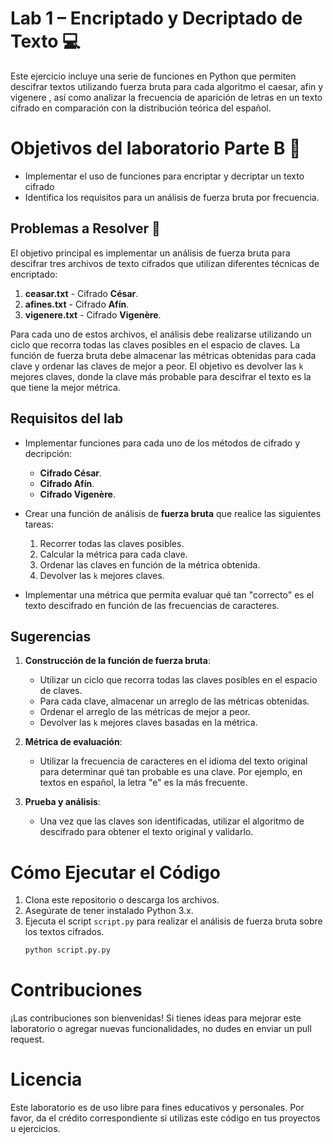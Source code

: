 # Lab 1 – Encriptado y Decriptado de Texto 💻
Este ejercicio incluye una serie de funciones en Python que permiten descifrar textos utilizando fuerza bruta para cada algoritmo el caesar, afin y vigenere , así como analizar la frecuencia de aparición de letras en un texto cifrado en comparación con la distribución teórica del español.

# Objetivos del laboratorio Parte B 📌
- Implementar el uso de funciones para encriptar y decriptar un texto cifrado
- Identifica los requisitos para un análisis de fuerza bruta por frecuencia.

## Problemas a Resolver 🧠
El objetivo principal es implementar un análisis de fuerza bruta para descifrar tres archivos de texto cifrados que utilizan diferentes técnicas de encriptado:

1. **ceasar.txt** - Cifrado **César**.
2. **afines.txt** - Cifrado **Afín**.
3. **vigenere.txt** - Cifrado **Vigenère**.

Para cada uno de estos archivos, el análisis debe realizarse utilizando un ciclo que recorra todas las claves posibles en el espacio de claves. La función de fuerza bruta debe almacenar las métricas obtenidas para cada clave y ordenar las claves de mejor a peor. El objetivo es devolver las `k` mejores claves, donde la clave más probable para descifrar el texto es la que tiene la mejor métrica.

## Requisitos del lab
- Implementar funciones para cada uno de los métodos de cifrado y decripción:
  - **Cifrado César**.
  - **Cifrado Afín**.
  - **Cifrado Vigenère**.
  
- Crear una función de análisis de **fuerza bruta** que realice las siguientes tareas:
  1. Recorrer todas las claves posibles.
  2. Calcular la métrica para cada clave.
  3. Ordenar las claves en función de la métrica obtenida.
  4. Devolver las `k` mejores claves.

- Implementar una métrica que permita evaluar qué tan "correcto" es el texto descifrado en función de las frecuencias de caracteres.

## Sugerencias
1. **Construcción de la función de fuerza bruta**:
   - Utilizar un ciclo que recorra todas las claves posibles en el espacio de claves.
   - Para cada clave, almacenar un arreglo de las métricas obtenidas.
   - Ordenar el arreglo de las métricas de mejor a peor.
   - Devolver las `k` mejores claves basadas en la métrica.

2. **Métrica de evaluación**:
   - Utilizar la frecuencia de caracteres en el idioma del texto original para determinar qué tan probable es una clave. Por ejemplo, en textos en español, la letra "e" es la más frecuente.
   
3. **Prueba y análisis**:
   - Una vez que las claves son identificadas, utilizar el algoritmo de descifrado para obtener el texto original y validarlo.

# Cómo Ejecutar el Código
1. Clona este repositorio o descarga los archivos.
2. Asegúrate de tener instalado Python 3.x.
3. Ejecuta el script `script.py` para realizar el análisis de fuerza bruta sobre los textos cifrados. 
   ```python
   python script.py.py
   ```
# Contribuciones
¡Las contribuciones son bienvenidas! Si tienes ideas para mejorar este laboratorio o agregar nuevas funcionalidades, no dudes en enviar un pull request.

# Licencia
Este laboratorio es de uso libre para fines educativos y personales. Por favor, da el crédito correspondiente si utilizas este código en tus proyectos u ejercicios.

   

